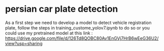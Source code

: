 # persian car plate detection
As a first step we need to develop a model to detect vehicle registration plate, follow the steps in training_custome_yolov7.ipynb to do so 
or you could use my pretrained model at this link :
https://drive.google.com/file/d/126Td8QOBC80Av1EnGVj7HrB6wEeG36U2/view?usp=sharing
